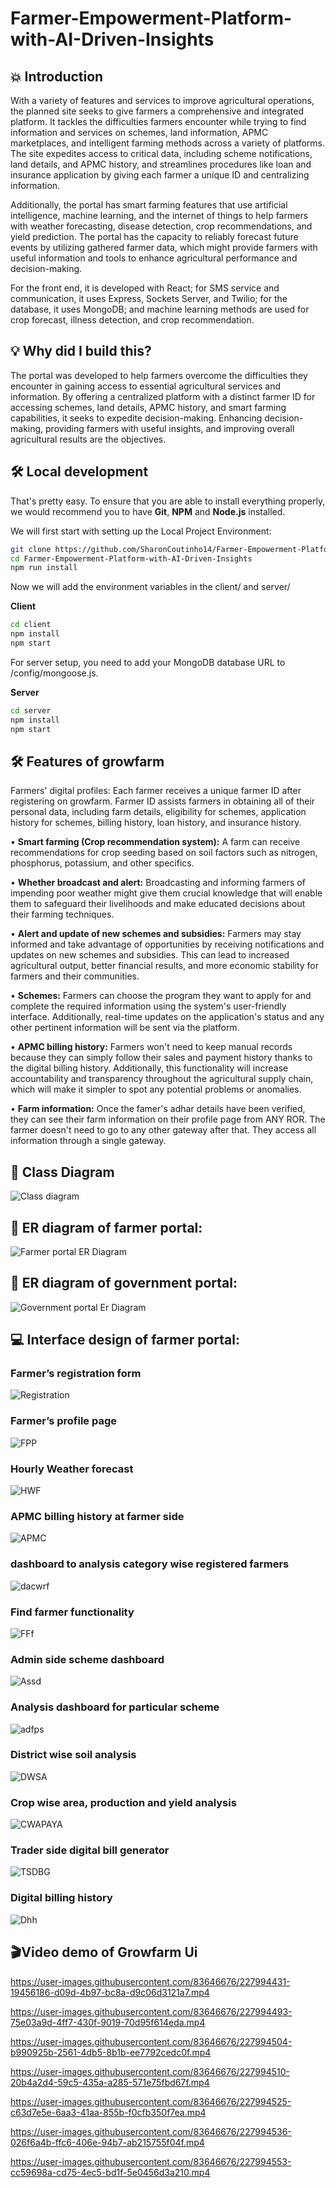 # Farmer-Empowerment-Platform-with-AI-Driven-Insights

## 💥 Introduction

With a variety of features and services to improve agricultural operations, the planned site seeks to give farmers a comprehensive and integrated platform. It tackles the difficulties farmers encounter while trying to find information and services on schemes, land information, APMC marketplaces, and intelligent farming methods across a variety of platforms. The site expedites access to critical data, including scheme notifications, land details, and APMC history, and streamlines procedures like loan and insurance application by giving each farmer a unique ID and centralizing information.

Additionally, the portal has smart farming features that use artificial intelligence, machine learning, and the internet of things to help farmers with weather forecasting, disease detection, crop recommendations, and yield prediction. The portal has the capacity to reliably forecast future events by utilizing gathered farmer data, which might provide farmers with useful information and tools to enhance agricultural performance and decision-making.

For the front end, it is developed with React; for SMS service and communication, it uses Express, Sockets Server, and Twilio; for the database, it uses MongoDB; and machine learning methods are used for crop forecast, illness detection, and crop recommendation.

## 💡 Why did I build this?

The portal was developed to help farmers overcome the difficulties they encounter in gaining access to essential agricultural services and information. By offering a centralized platform with a distinct farmer ID for accessing schemes, land details, APMC history, and smart farming capabilities, it seeks to expedite decision-making. Enhancing decision-making, providing farmers with useful insights, and improving overall agricultural results are the objectives.

## 🛠️ Local development

That's pretty easy. To ensure that you are able to install everything properly, we would recommend you to have <b>Git</b>, <b>NPM</b> and <b>Node.js</b> installed.

We will first start with setting up the Local Project Environment:

```sh
git clone https://github.com/SharonCoutinho14/Farmer-Empowerment-Platform-with-AI-Driven-Insights
cd Farmer-Empowerment-Platform-with-AI-Driven-Insights
npm run install
```
Now we will add the environment variables in the client/ and server/

**Client**
```sh
cd client
npm install
npm start
```
For server setup, you need to add your MongoDB database URL to /config/mongoose.js.

**Server**
```sh
cd server
npm install
npm start
```

## 🛠️ Features of growfarm

Farmers' digital profiles: Each farmer receives a unique farmer ID after registering on growfarm. Farmer ID assists farmers in obtaining all of their personal data, including farm details, eligibility for schemes, application history for schemes, billing history, loan history, and insurance history.

• **Smart farming (Crop recommendation system):** A farm can receive recommendations for crop seeding based on soil factors such as nitrogen, phosphorus, potassium, and other specifics.

• **Whether broadcast and alert:** Broadcasting and informing farmers of impending poor weather might give them crucial knowledge that will enable them to safeguard their livelihoods and make educated decisions about their farming techniques.

• **Alert and update of new schemes and subsidies:** Farmers may stay informed and take advantage of opportunities by receiving notifications and updates on new schemes and subsidies. This can lead to increased agricultural output, better financial results, and more economic stability for farmers and their communities.

• **Schemes:** Farmers can choose the program they want to apply for and complete the required information using the system's user-friendly interface. Additionally, real-time updates on the application's status and any other pertinent information will be sent via the platform.

• **APMC billing history:** Farmers won't need to keep manual records because they can simply follow their sales and payment history thanks to the digital billing history. Additionally, this functionality will increase accountability and transparency throughout the agricultural supply chain, which will make it simpler to spot any potential problems or anomalies.

• **Farm information:** Once the famer's adhar details have been verified, they can see their farm information on their profile page from ANY ROR. The farmer doesn't need to go to any other gateway after that. They access all information through a single gateway.

## 🧾 Class Diagram

![Class diagram](https://user-images.githubusercontent.com/83646676/227933827-aa99f4fa-dd6e-4195-9757-63b6fdb0257c.png)

## 🧾 ER diagram of farmer portal:

![Farmer portal ER Diagram](https://user-images.githubusercontent.com/83646676/227935603-30440d00-b4b6-417d-8726-2195d0c5ea90.png)

## 🧾 ER diagram of government portal:

![Government portal Er Diagram](https://user-images.githubusercontent.com/83646676/227935683-71373929-2e04-4ba3-b89a-002742eff438.png)

## 💻 Interface design of farmer portal:

### Farmer’s registration form

![Registration](https://user-images.githubusercontent.com/83646676/227987002-147bcf12-5d1a-431a-bad8-9f1df7049864.png)

###  Farmer’s profile page

![FPP](https://user-images.githubusercontent.com/83646676/227987187-29cc2ca0-8526-45dd-bb5e-085bd5932287.png)

### Hourly Weather forecast

![HWF](https://user-images.githubusercontent.com/83646676/227987425-616763f5-ade8-47fe-8a37-9eea8f0ea92d.png)

### APMC billing history at farmer side

![APMC](https://user-images.githubusercontent.com/83646676/227987902-e30ed926-316c-4a10-90c5-65f7f5bbd97c.png)

### dashboard to analysis category wise registered farmers 

![dacwrf](https://user-images.githubusercontent.com/83646676/227988066-48f01abe-9ddc-4ad9-8c24-87fbfd22fc5d.png)

### Find farmer functionality 

![FFf](https://user-images.githubusercontent.com/83646676/227988262-3f58415e-3628-4559-8146-cea0f4eeee58.png)

### Admin side scheme dashboard

![Assd](https://user-images.githubusercontent.com/83646676/227988511-97d3a365-4898-4f94-8bba-555c247a8a40.png)

### Analysis dashboard for particular scheme 

![adfps](https://user-images.githubusercontent.com/83646676/227989156-eaf1e61a-bb40-4dbf-9590-ac39c10ce2b7.png)

### District wise soil analysis 

![DWSA](https://user-images.githubusercontent.com/83646676/227989307-62233f61-dea6-4766-baa7-902c2d74a4c2.png)

### Crop wise area, production and yield analysis 

![CWAPAYA](https://user-images.githubusercontent.com/83646676/227989974-7d4abb1a-8cb1-4c44-afdf-573b84691caa.png)

### Trader side digital bill generator 

![TSDBG](https://user-images.githubusercontent.com/83646676/227990534-78b3f3ce-5795-4f1b-a3c9-02c9de0826b7.png)


### Digital billing history

![Dhh](https://user-images.githubusercontent.com/83646676/227990730-0ec07b40-c74e-455f-9637-d7ac4406fbf8.png)


## 🎬Video demo of Growfarm Ui


https://user-images.githubusercontent.com/83646676/227994431-19456186-d09d-4b97-bc8a-d9c06d3121a7.mp4



https://user-images.githubusercontent.com/83646676/227994493-75e03a9d-4ff7-430f-9019-70d95f614eda.mp4



https://user-images.githubusercontent.com/83646676/227994504-b990925b-2561-4db5-8b1b-ee7792cedc0f.mp4



https://user-images.githubusercontent.com/83646676/227994510-20b4a2d4-59c5-435a-a285-571e75fbd67f.mp4



https://user-images.githubusercontent.com/83646676/227994525-c63d7e5e-6aa3-41aa-855b-f0cfb350f7ea.mp4



https://user-images.githubusercontent.com/83646676/227994536-026f6a4b-ffc6-406e-94b7-ab215755f04f.mp4



https://user-images.githubusercontent.com/83646676/227994553-cc59698a-cd75-4ec5-bd1f-5e0456d3a210.mp4



